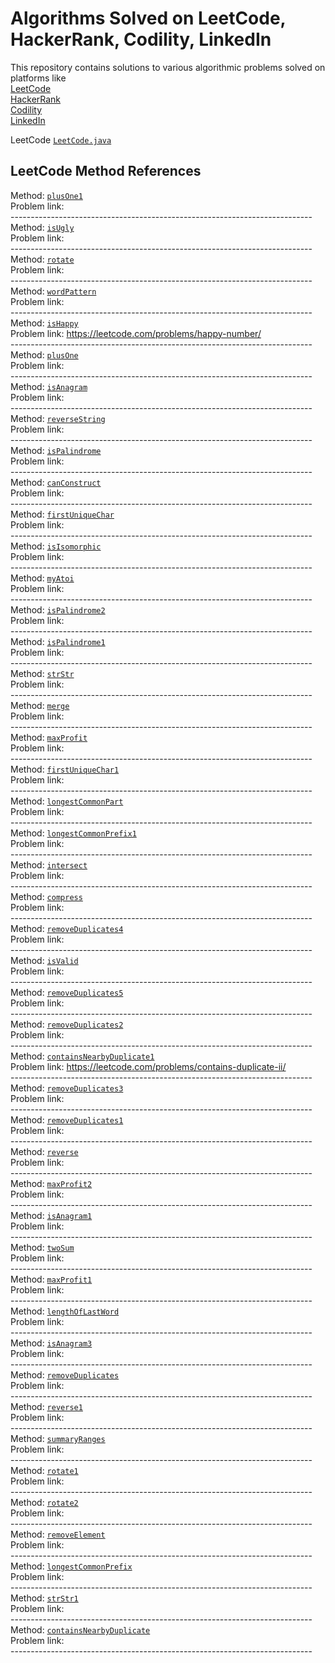 # Algorithms Solved on LeetCode, HackerRank, Codility, LinkedIn

This repository contains solutions to various algorithmic problems solved on platforms like<br>
[LeetCode](https://leetcode.com/)<br>
[HackerRank](https://www.hackerrank.com/)<br>
[Codility](https://www.codility.com/)<br>
[LinkedIn](https://www.linkedin.com/)<br>

LeetCode [`LeetCode.java`](https://github.com/pomidorum1989/java-algorithms/blob/master/src/main/java/org/dorum/algo/LeetCode.java)

## LeetCode Method References
Method: [`plusOne1`](https://github.com/pomidorum1989/java-algorithms/blob/master/src/main/java/org/dorum/algo/LeetCode.java#L217)<br>
Problem link: <br>
---------------------------------------------------------------------------<br>
Method: [`isUgly`](https://github.com/pomidorum1989/java-algorithms/blob/master/src/main/java/org/dorum/algo/LeetCode.java#L800)<br>
Problem link: <br>
---------------------------------------------------------------------------<br>
Method: [`rotate`](https://github.com/pomidorum1989/java-algorithms/blob/master/src/main/java/org/dorum/algo/LeetCode.java#L68)<br>
Problem link: <br>
---------------------------------------------------------------------------<br>
Method: [`wordPattern`](https://github.com/pomidorum1989/java-algorithms/blob/master/src/main/java/org/dorum/algo/LeetCode.java#L930)<br>
Problem link: <br>
---------------------------------------------------------------------------<br>
Method: [`isHappy`](https://github.com/pomidorum1989/java-algorithms/blob/master/src/main/java/org/dorum/algo/LeetCode.java#L1027)<br>
Problem link: https://leetcode.com/problems/happy-number/<br>
---------------------------------------------------------------------------<br>
Method: [`plusOne`](https://github.com/pomidorum1989/java-algorithms/blob/master/src/main/java/org/dorum/algo/LeetCode.java#L198)<br>
Problem link: <br>
---------------------------------------------------------------------------<br>
Method: [`isAnagram`](https://github.com/pomidorum1989/java-algorithms/blob/master/src/main/java/org/dorum/algo/LeetCode.java#L362)<br>
Problem link: <br>
---------------------------------------------------------------------------<br>
Method: [`reverseString`](https://github.com/pomidorum1989/java-algorithms/blob/master/src/main/java/org/dorum/algo/LeetCode.java#L270)<br>
Problem link: <br>
---------------------------------------------------------------------------<br>
Method: [`isPalindrome`](https://github.com/pomidorum1989/java-algorithms/blob/master/src/main/java/org/dorum/algo/LeetCode.java#L425)<br>
Problem link: <br>
---------------------------------------------------------------------------<br>
Method: [`canConstruct`](https://github.com/pomidorum1989/java-algorithms/blob/master/src/main/java/org/dorum/algo/LeetCode.java#L869)<br>
Problem link: <br>
---------------------------------------------------------------------------<br>
Method: [`firstUniqueChar`](https://github.com/pomidorum1989/java-algorithms/blob/master/src/main/java/org/dorum/algo/LeetCode.java#L326)<br>
Problem link: <br>
---------------------------------------------------------------------------<br>
Method: [`isIsomorphic`](https://github.com/pomidorum1989/java-algorithms/blob/master/src/main/java/org/dorum/algo/LeetCode.java#L900)<br>
Problem link: <br>
---------------------------------------------------------------------------<br>
Method: [`myAtoi`](https://github.com/pomidorum1989/java-algorithms/blob/master/src/main/java/org/dorum/algo/LeetCode.java#L487)<br>
Problem link: <br>
---------------------------------------------------------------------------<br>
Method: [`isPalindrome2`](https://github.com/pomidorum1989/java-algorithms/blob/master/src/main/java/org/dorum/algo/LeetCode.java#L473)<br>
Problem link: <br>
---------------------------------------------------------------------------<br>
Method: [`isPalindrome1`](https://github.com/pomidorum1989/java-algorithms/blob/master/src/main/java/org/dorum/algo/LeetCode.java#L442)<br>
Problem link: <br>
---------------------------------------------------------------------------<br>
Method: [`strStr`](https://github.com/pomidorum1989/java-algorithms/blob/master/src/main/java/org/dorum/algo/LeetCode.java#L521)<br>
Problem link: <br>
---------------------------------------------------------------------------<br>
Method: [`merge`](https://github.com/pomidorum1989/java-algorithms/blob/master/src/main/java/org/dorum/algo/LeetCode.java#L622)<br>
Problem link: <br>
---------------------------------------------------------------------------<br>
Method: [`maxProfit`](https://github.com/pomidorum1989/java-algorithms/blob/master/src/main/java/org/dorum/algo/LeetCode.java#L18)<br>
Problem link: <br>
---------------------------------------------------------------------------<br>
Method: [`firstUniqueChar1`](https://github.com/pomidorum1989/java-algorithms/blob/master/src/main/java/org/dorum/algo/LeetCode.java#L349)<br>
Problem link: <br>
---------------------------------------------------------------------------<br>
Method: [`longestCommonPart`](https://github.com/pomidorum1989/java-algorithms/blob/master/src/main/java/org/dorum/algo/LeetCode.java#L551)<br>
Problem link: <br>
---------------------------------------------------------------------------<br>
Method: [`longestCommonPrefix1`](https://github.com/pomidorum1989/java-algorithms/blob/master/src/main/java/org/dorum/algo/LeetCode.java#L599)<br>
Problem link: <br>
---------------------------------------------------------------------------<br>
Method: [`intersect`](https://github.com/pomidorum1989/java-algorithms/blob/master/src/main/java/org/dorum/algo/LeetCode.java#L172)<br>
Problem link: <br>
---------------------------------------------------------------------------<br>
Method: [`compress`](https://github.com/pomidorum1989/java-algorithms/blob/master/src/main/java/org/dorum/algo/LeetCode.java#L763)<br>
Problem link: <br>
---------------------------------------------------------------------------<br>
Method: [`removeDuplicates4`](https://github.com/pomidorum1989/java-algorithms/blob/master/src/main/java/org/dorum/algo/LeetCode.java#L731)<br>
Problem link: <br>
---------------------------------------------------------------------------<br>
Method: [`isValid`](https://github.com/pomidorum1989/java-algorithms/blob/master/src/main/java/org/dorum/algo/LeetCode.java#L829)<br>
Problem link: <br>
---------------------------------------------------------------------------<br>
Method: [`removeDuplicates5`](https://github.com/pomidorum1989/java-algorithms/blob/master/src/main/java/org/dorum/algo/LeetCode.java#L746)<br>
Problem link: <br>
---------------------------------------------------------------------------<br>
Method: [`removeDuplicates2`](https://github.com/pomidorum1989/java-algorithms/blob/master/src/main/java/org/dorum/algo/LeetCode.java#L699)<br>
Problem link: <br>
---------------------------------------------------------------------------<br>
Method: [`containsNearbyDuplicate1`](https://github.com/pomidorum1989/java-algorithms/blob/master/src/main/java/org/dorum/algo/LeetCode.java#L1009)<br>
Problem link: https://leetcode.com/problems/contains-duplicate-ii/<br>
---------------------------------------------------------------------------<br>
Method: [`removeDuplicates3`](https://github.com/pomidorum1989/java-algorithms/blob/master/src/main/java/org/dorum/algo/LeetCode.java#L716)<br>
Problem link: <br>
---------------------------------------------------------------------------<br>
Method: [`removeDuplicates1`](https://github.com/pomidorum1989/java-algorithms/blob/master/src/main/java/org/dorum/algo/LeetCode.java#L682)<br>
Problem link: <br>
---------------------------------------------------------------------------<br>
Method: [`reverse`](https://github.com/pomidorum1989/java-algorithms/blob/master/src/main/java/org/dorum/algo/LeetCode.java#L113)<br>
Problem link: <br>
---------------------------------------------------------------------------<br>
Method: [`maxProfit2`](https://github.com/pomidorum1989/java-algorithms/blob/master/src/main/java/org/dorum/algo/LeetCode.java#L52)<br>
Problem link: <br>
---------------------------------------------------------------------------<br>
Method: [`isAnagram1`](https://github.com/pomidorum1989/java-algorithms/blob/master/src/main/java/org/dorum/algo/LeetCode.java#L377)<br>
Problem link: <br>
---------------------------------------------------------------------------<br>
Method: [`twoSum`](https://github.com/pomidorum1989/java-algorithms/blob/master/src/main/java/org/dorum/algo/LeetCode.java#L234)<br>
Problem link: <br>
---------------------------------------------------------------------------<br>
Method: [`maxProfit1`](https://github.com/pomidorum1989/java-algorithms/blob/master/src/main/java/org/dorum/algo/LeetCode.java#L36)<br>
Problem link: <br>
---------------------------------------------------------------------------<br>
Method: [`lengthOfLastWord`](https://github.com/pomidorum1989/java-algorithms/blob/master/src/main/java/org/dorum/algo/LeetCode.java#L820)<br>
Problem link: <br>
---------------------------------------------------------------------------<br>
Method: [`isAnagram3`](https://github.com/pomidorum1989/java-algorithms/blob/master/src/main/java/org/dorum/algo/LeetCode.java#L398)<br>
Problem link: <br>
---------------------------------------------------------------------------<br>
Method: [`removeDuplicates`](https://github.com/pomidorum1989/java-algorithms/blob/master/src/main/java/org/dorum/algo/LeetCode.java#L656)<br>
Problem link: <br>
---------------------------------------------------------------------------<br>
Method: [`reverse1`](https://github.com/pomidorum1989/java-algorithms/blob/master/src/main/java/org/dorum/algo/LeetCode.java#L103)<br>
Problem link: <br>
---------------------------------------------------------------------------<br>
Method: [`summaryRanges`](https://github.com/pomidorum1989/java-algorithms/blob/master/src/main/java/org/dorum/algo/LeetCode.java#L964)<br>
Problem link: <br>
---------------------------------------------------------------------------<br>
Method: [`rotate1`](https://github.com/pomidorum1989/java-algorithms/blob/master/src/main/java/org/dorum/algo/LeetCode.java#L82)<br>
Problem link: <br>
---------------------------------------------------------------------------<br>
Method: [`rotate2`](https://github.com/pomidorum1989/java-algorithms/blob/master/src/main/java/org/dorum/algo/LeetCode.java#L93)<br>
Problem link: <br>
---------------------------------------------------------------------------<br>
Method: [`removeElement`](https://github.com/pomidorum1989/java-algorithms/blob/master/src/main/java/org/dorum/algo/LeetCode.java#L641)<br>
Problem link: <br>
---------------------------------------------------------------------------<br>
Method: [`longestCommonPrefix`](https://github.com/pomidorum1989/java-algorithms/blob/master/src/main/java/org/dorum/algo/LeetCode.java#L575)<br>
Problem link: <br>
---------------------------------------------------------------------------<br>
Method: [`strStr1`](https://github.com/pomidorum1989/java-algorithms/blob/master/src/main/java/org/dorum/algo/LeetCode.java#L532)<br>
Problem link: <br>
---------------------------------------------------------------------------<br>
Method: [`containsNearbyDuplicate`](https://github.com/pomidorum1989/java-algorithms/blob/master/src/main/java/org/dorum/algo/LeetCode.java#L994)<br>
Problem link: <br>
---------------------------------------------------------------------------<br>
